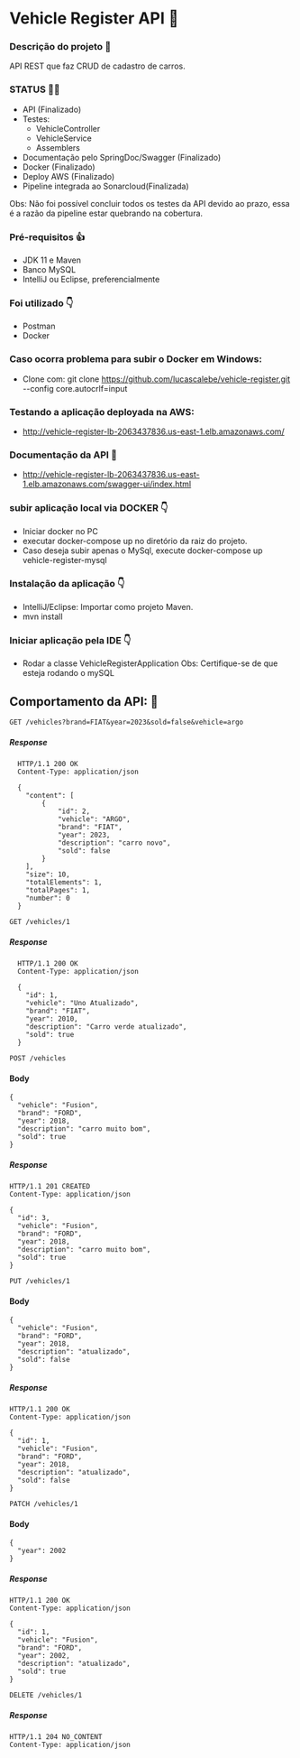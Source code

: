 # Vehicle Register API :car:

### Descrição do projeto :memo:

API REST que faz CRUD de cadastro de carros.

### STATUS :technologist:
- API (Finalizado)
- Testes:
    - VehicleController
    - VehicleService
    - Assemblers
- Documentação pelo SpringDoc/Swagger (Finalizado)
- Docker (Finalizado)
- Deploy AWS (Finalizado)
- Pipeline integrada ao Sonarcloud(Finalizada)

Obs: Não foi possível concluir todos os testes da API devido ao prazo, essa é a razão da pipeline estar quebrando na cobertura.

### Pré-requisitos :thumbsup:

- JDK 11 e Maven
- Banco MySQL
- IntelliJ ou Eclipse, preferencialmente

### Foi utilizado :point_down:

- Postman
- Docker

### Caso ocorra problema para subir o Docker em Windows:
- Clone com: git clone https://github.com/lucascalebe/vehicle-register.git --config core.autocrlf=input

### Testando a aplicação deployada na AWS:
- http://vehicle-register-lb-2063437836.us-east-1.elb.amazonaws.com/

### Documentação da API :speech_balloon:

- http://vehicle-register-lb-2063437836.us-east-1.elb.amazonaws.com/swagger-ui/index.html

### subir aplicação local via DOCKER :point_down:

- Iniciar docker no PC
- executar docker-compose up no diretório da raiz do projeto.
- Caso deseja subir apenas o MySql, execute docker-compose up vehicle-register-mysql

### Instalação da aplicação :point_down:

- IntelliJ/Eclipse: Importar como projeto Maven.
- mvn install

### Iniciar aplicação pela IDE :point_down:

- Rodar a classe VehicleRegisterApplication
Obs: Certifique-se de que esteja rodando o mySQL

## Comportamento da API: :anger:

`GET /vehicles?brand=FIAT&year=2023&sold=false&vehicle=argo`

##### Response

      HTTP/1.1 200 OK
      Content-Type: application/json
      
      {
        "content": [
            {
                "id": 2,
                "vehicle": "ARGO",
                "brand": "FIAT",
                "year": 2023,
                "description": "carro novo",
                "sold": false
            }
        ],
        "size": 10,
        "totalElements": 1,
        "totalPages": 1,
        "number": 0
      }



`GET /vehicles/1`

##### Response

      HTTP/1.1 200 OK
      Content-Type: application/json
      
      {
        "id": 1,
        "vehicle": "Uno Atualizado",
        "brand": "FIAT",
        "year": 2010,
        "description": "Carro verde atualizado",
        "sold": true
      }




`POST /vehicles`

#### Body
    
    {
      "vehicle": "Fusion",
      "brand": "FORD",
      "year": 2018,
      "description": "carro muito bom",
      "sold": true
    }

##### Response

    HTTP/1.1 201 CREATED
    Content-Type: application/json

    {
      "id": 3,
      "vehicle": "Fusion",
      "brand": "FORD",
      "year": 2018,
      "description": "carro muito bom",
      "sold": true
    } 




`PUT /vehicles/1`

  #### Body
    
    {
      "vehicle": "Fusion",
      "brand": "FORD",
      "year": 2018,
      "description": "atualizado",
      "sold": false
    }

##### Response

    HTTP/1.1 200 OK
    Content-Type: application/json

    {
      "id": 1,
      "vehicle": "Fusion",
      "brand": "FORD",
      "year": 2018,
      "description": "atualizado",
      "sold": false
    }



`PATCH /vehicles/1`

  #### Body
    
    {
      "year": 2002
    }

##### Response

    HTTP/1.1 200 OK
    Content-Type: application/json

    {
      "id": 1,
      "vehicle": "Fusion",
      "brand": "FORD",
      "year": 2002,
      "description": "atualizado",
      "sold": true
    }



`DELETE /vehicles/1`

  ##### Response

    HTTP/1.1 204 NO_CONTENT
    Content-Type: application/json
